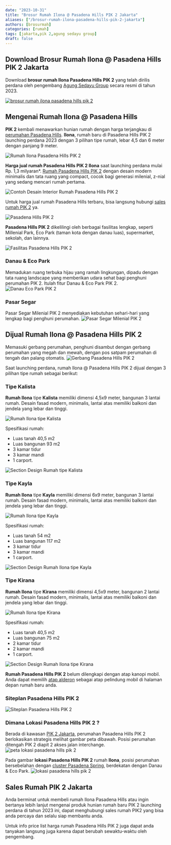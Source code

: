 ```yaml
---
date: "2023-10-31"
title: "Brosur Rumah Ilona @ Pasadena Hills PIK 2 Jakarta"
aliases: ["/brosur-rumah-ilona-pasadena-hills-pik-2-jakarta"]
authors: [brosurmah]
categories: [rumah]
tags: [jakarta,pik 2,agung sedayu group]
draft: false
---
```


## Download Brosur Rumah Ilona @ Pasadena Hills PIK 2 Jakarta
Download **brosur rumah Ilona Pasadena Hills PIK 2** yang telah dirilis perdana oleh pengembang [Agung Sedayu Group](https://www.agungsedayu.com/en#?) secara resmi di tahun 2023.

[![brosur rumah ilona pasadena hills pik 2](brosur-rumah-ilona-pasadena-hills-pik-2.webp)](https://drive.google.com/drive/folders/1EyjlECPOYRgV61h2kC7bHz2MOYuWRVH5?usp=drive_link#?)

## Mengenai Rumah Ilona @ Pasadena Hills
**PIK 2** kembali menawarkan hunian rumah dengan harga terjangkau di [perumahan Pasadena Hills](/docs/brosur-rumah-casa-pasadena-pik-2-jakarta/). **Ilona**, rumah baru di Pasadena Hills PIK 2 launching perdana 2023 dengan 3 pilihan tipe rumah, lebar 4,5 dan 6 meter dengan panjang 9 meter. 

![Rumah Ilona Pasadena Hills PIK 2](rumah-ilona-pasadena-hills-pik2.webp)

**Harga jual rumah Pasadena Hills PIK 2 Ilona** saat launching perdana mulai Rp. 1,3 milyaran*. [Rumah Pasadena Hills PIK 2](https://investproperti.com/casa-pasadena-pik-2-jakarta/) dengan desain modern minimalis dan tata ruang yang compact, cocok bagi generasi milenial, z-nial yang sedang mencari rumah pertama. 

![Contoh Desain Interior Rumah Pasadena Hills PIK 2](contoh-desain-rumah-ilona-pasadena-hills.webp)

Untuk harga jual rumah Pasadena Hills terbaru, bisa langsung hubungi [sales rumah PIK 2](https://pik2home.com/hubungi-kami/) ya.

![Pasadena Hills PIK 2](pasadena-hills-pik2-jakarta.webp)

**Pasadena Hills PIK 2** dikelilingi oleh berbagai fasilitas lengkap, seperti Millenial Park, Eco Park (taman kota dengan danau luas), supermarket, sekolah, dan lainnya.

![Fasilitas Pasadena Hills PIK 2](fasilitas-sekitar-pasadena-hills-pik2.webp)

### Danau & Eco Park

Memadukan ruang terbuka hijau yang ramah lingkungan, dipadu dengan tata ruang landscape yang memberikan udara sehat bagi penghuni perumahan PIK 2. Itulah fitur Danau & Eco Park PIK 2.
![Danau Eco Park PIK 2](danau-ecopark-pik2-jakarta.webp)

### Pasar Segar

Pasar Segar Milenial PIK 2 menyediakan kebutuhan sehari-hari yang lengkap bagi penghuni perumahan. 
![Pasar Segar Milenial PIK 2](pasar-segar-millenial-pik-2.webp)

## Dijual Rumah Ilona @ Pasadena Hills PIK 2

Memasuki gerbang perumahan, penghuni disambut dengan gerbang perumahan yang megah dan mewah, dengan pos satpam perumahan di tengah dan palang otomatis.
![Gerbang Pasadena Hills PIK 2](gerbang-pasadena-hills-pik2.webp)

Saat launching perdana, rumah Ilona @ Pasadena Hills PIK 2 dijual dengan 3 pilihan tipe rumah sebagai berikut:

### Tipe Kalista
**Rumah Ilona** tipe **Kalista** memiliki dimensi 4,5x9 meter, bangunan 3 lantai rumah. Desain fasad modern, minimalis, lantai atas memiliki balkoni dan jendela yang lebar dan tinggi.

![Rumah Ilona tipe Kalista](rumah-ilona-pasadena-hills-tipe-kalista.webp)

Spesifikasi rumah:
- Luas tanah 40,5 m2
- Luas bangunan 93 m2
- 3 kamar tidur
- 3 kamar mandi
- 1 carport.

![Section Design Rumah tipe Kalista](section-desain-rumah-ilona-pasadena-hills-tipe-kalista.webp)

### Tipe Kayla
**Rumah Ilona** tipe **Kayla** memiliki dimensi 6x9 meter, bangunan 3 lantai rumah. Desain fasad modern, minimalis, lantai atas memiliki balkoni dan jendela yang lebar dan tinggi.

![Rumah Ilona tipe Kayla](rumah-ilona-pasadena-hills-tipe-kayla.webp)

Spesifikasi rumah:
- Luas tanah 54 m2
- Luas bangunan 117 m2
- 3 kamar tidur
- 3 kamar mandi
- 1 carport.

![Section Design Rumah Ilona tipe Kayla](section-desain-rumah-ilona-pasadena-hills-tipe-kayla.webp)

### Tipe Kirana
**Rumah Ilona** tipe **Kirana** memiliki dimensi 4,5x9 meter, bangunan 2 lantai rumah. Desain fasad modern, minimalis, lantai atas memiliki balkoni dan jendela yang lebar dan tinggi.

![Rumah Ilona tipe Kirana](rumah-ilona-pasadena-hills-tipe-kirana.webp)

Spesifikasi rumah:
- Luas tanah 40,5 m2
- Luas bangunan 75 m2
- 2 kamar tidur
- 2 kamar mandi
- 1 carport.

![Section Design Rumah Ilona tipe Kirana](section-desain-rumah-ilona-pasadena-hills-tipe-kirana.webp)

**Rumah Pasadena Hills PIK 2** belum dilengkapi dengan atap kanopi mobil. Anda dapat memilih [atap alderon](https://atap-alderon.co.id/) sebagai atap pelindung mobil di halaman depan rumah baru anda.

### Siteplan Pasadena Hills PIK 2
![Siteplan Pasadena Hills PIK 2](siteplan-pasadena-hills-ilona-pik-2.webp)

### Dimana Lokasi Pasadena Hills PIK 2 ?
Berada di kawasan [PIK 2 Jakarta](https://pik2home.com), perumahan Pasadena Hills PIK 2 berlokasikan strategis melihat gambar peta dibawah. Posisi perumahan ditengah PIK 2 diapit 2 akses jalan interchange.
![peta lokasi pasadena hills pik 2](peta-lokasi-ilona-pasadena-hills-pik2.webp)

Pada gambar **lokasi Pasadena Hills PIK 2** rumah **Ilona**, posisi perumahan bersebelahan dengan [cluster Pasadena Spring](https://pik2home.com/proyek/pasadena-spring-pik-2/), berdekatan dengan Danau & Eco Park.
![lokasi pasadena hills pik 2](lokasi-ilona-pasadena-hills-pik2.webp)

## Sales Rumah PIK 2 Jakarta
Anda berminat untuk membeli rumah Ilona Pasadena Hills atau ingin bertanya lebih lanjut mengenai produk hunian rumah baru PIK 2 launching perdana di tahun 2023 ini, dapat menghubungi sales rumah PIK2 yang bisa anda percaya dan selalu siap membantu anda.

Untuk info price list harga rumah Pasadena Hills PIK 2 juga dapat anda tanyakan langsung juga karena dapat berubah sewaktu-waktu oleh pengembang.

